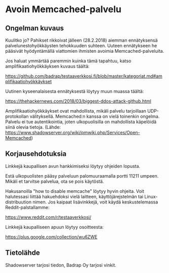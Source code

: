# Avoin Memcached-palvelu

## Ongelman kuvaus

Kuulitko jo? Pahikset rikkoivat jälleen (28.2.2018)  aiemman ennätyksensä palvelunestohyökkäysten tehokkuuden suhteen. Uuteen ennätykseen he pääsivät hyödyntämällä viattomien ihmisten avoimia Memcached-palveluita.

Jos haluat ymmärtää paremmin kuinka tämä tapahtuu, katso amplifikaatiohyökkäyksen kuvaus täältä:

https://github.com/badrap/testaaverkkosi.fi/blob/master/kategoriat.md#amplifikaatiohyökkäykset

Uutinen kyseenalaisesta ennätyksestä löytyy muun muassa täältä:

https://thehackernews.com/2018/03/biggest-ddos-attack-github.html

Amplifikaatiohyökkäykset ovat mahdollista, mikäli palvelu tarjoillaan UDP-protokollan välityksellä. Memcached:n kanssa on vielä toinenkin ongelma. Palvelu ei tue autentikointia, joten ulkopuolisilla on mahdollista käpelöidä siinä olevia tietoja. (Lähde: https://www.shadowserver.org/wiki/pmwiki.php/Services/Open-Memcached)

## Korjausehdotuksia

Linkkejä kaupallisen avun hankkimiseksi löytyy ohjeiden lopusta.

Estä ulkopuolisten pääsy palveluun palomuuraamalla portti 11211 umpeen. Mikäli et tarvitse palvelua, ota se pois käytöstä.

Hakusanoilla "how to disable memcache" löytyy hyvin ohjeita. Voit halutessasi liittää hakuehdoksi vielä laitteen, käyttöjärejstelmän tai Linux-distribuution nimen.
Jos kaipaat lisävinkkejä, voit käydä keskustelemassa Reddit-palstallamme:

https://www.reddit.com/r/testaaverkkosi/

Linkkejä kaupalliseen apuun löytyy osoitteesta:

https://plus.google.com/collection/wu6ZWE

## Tietolähde

Shadowserver tarjosi tiedon, Badrap Oy tarjosi vinkit.
